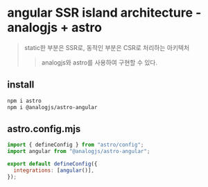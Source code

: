 # angular SSR island architecture - analogjs + astro

> static한 부분은 SSR로, 동적인 부분은 CSR로 처리하는 아키텍처
>
> > analogjs와 astro를 사용하여 구현할 수 있다.

## install

```sh
npm i astro
npm i @analogjs/astro-angular
```

## astro.config.mjs

```js
import { defineConfig } from "astro/config";
import angular from "@analogjs/astro-angular";

export default defineConfig({
  integrations: [angular()],
});
```
